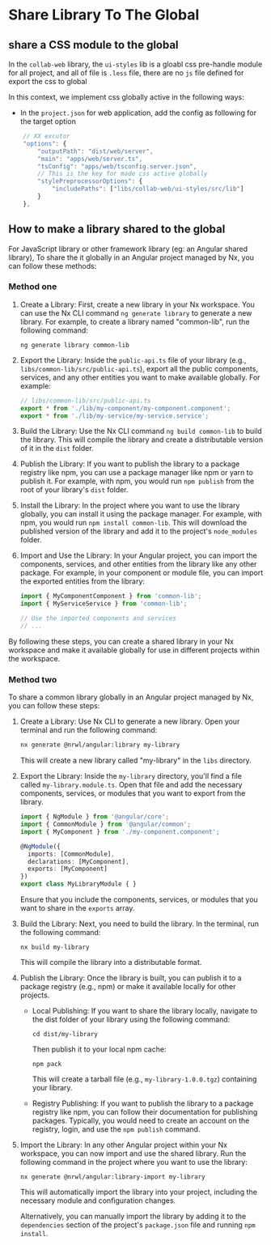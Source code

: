 # Share Library To The Global

## share a CSS module to the global

In the `collab-web` library, the `ui-styles` lib is a gloabl css pre-handle module for all project, and all of file is `.less` file, there are no `js` file defined for export the css to global

In this context, we implement css globally active in the following ways:

* In the `project.json` for web application, add the config as following for the target option

```ts
    // XX excutor
    "options": {
        "outputPath": "dist/web/server",
        "main": "apps/web/server.ts",
        "tsConfig": "apps/web/tsconfig.server.json",
        // This is the key for made css active globally
        "stylePreprocessorOptions": {
            "includePaths": ["libs/collab-web/ui-styles/src/lib"]
        }
    },
```

## How to make a library shared to the global

For JavaScript library or other framework library (eg: an Angular shared library), To share the it globally in an Angular project managed by Nx, you can follow these methods:

### Method one

1. Create a Library: First, create a new library in your Nx workspace. You can use the Nx CLI command `ng generate library` to generate a new library. For example, to create a library named "common-lib", run the following command:
   ```
   ng generate library common-lib
   ```

2. Export the Library: Inside the `public-api.ts` file of your library (e.g., `libs/common-lib/src/public-api.ts`), export all the public components, services, and any other entities you want to make available globally. For example:

   ```typescript
   // libs/common-lib/src/public-api.ts
   export * from './lib/my-component/my-component.component';
   export * from './lib/my-service/my-service.service';
   ```

3. Build the Library: Use the Nx CLI command `ng build common-lib` to build the library. This will compile the library and create a distributable version of it in the `dist` folder.

4. Publish the Library: If you want to publish the library to a package registry like npm, you can use a package manager like npm or yarn to publish it. For example, with npm, you would run `npm publish` from the root of your library's `dist` folder.

5. Install the Library: In the project where you want to use the library globally, you can install it using the package manager. For example, with npm, you would run `npm install common-lib`. This will download the published version of the library and add it to the project's `node_modules` folder.

6. Import and Use the Library: In your Angular project, you can import the components, services, and other entities from the library like any other package. For example, in your component or module file, you can import the exported entities from the library:

   ```typescript
   import { MyComponentComponent } from 'common-lib';
   import { MyServiceService } from 'common-lib';

   // Use the imported components and services
   // ...
   ```

By following these steps, you can create a shared library in your Nx workspace and make it available globally for use in different projects within the workspace.

### Method two

To share a common library globally in an Angular project managed by Nx, you can follow these steps:

1. Create a Library: Use Nx CLI to generate a new library. Open your terminal and run the following command:

   ```sh
   nx generate @nrwl/angular:library my-library
   ```

   This will create a new library called "my-library" in the `libs` directory.

2. Export the Library: Inside the `my-library` directory, you'll find a file called `my-library.module.ts`. Open that file and add the necessary components, services, or modules that you want to export from the library.

   ```typescript
   import { NgModule } from '@angular/core';
   import { CommonModule } from '@angular/common';
   import { MyComponent } from './my-component.component';

   @NgModule({
     imports: [CommonModule],
     declarations: [MyComponent],
     exports: [MyComponent]
   })
   export class MyLibraryModule { }
   ```

   Ensure that you include the components, services, or modules that you want to share in the `exports` array.

3. Build the Library: Next, you need to build the library. In the terminal, run the following command:

   ```
   nx build my-library
   ```

   This will compile the library into a distributable format.

4. Publish the Library: Once the library is built, you can publish it to a package registry (e.g., npm) or make it available locally for other projects.

   - Local Publishing: If you want to share the library locally, navigate to the dist folder of your library using the following command:

     ```
     cd dist/my-library
     ```

     Then publish it to your local npm cache:

     ```
     npm pack
     ```

     This will create a tarball file (e.g., `my-library-1.0.0.tgz`) containing your library.

   - Registry Publishing: If you want to publish the library to a package registry like npm, you can follow their documentation for publishing packages. Typically, you would need to create an account on the registry, login, and use the `npm publish` command.

5. Import the Library: In any other Angular project within your Nx workspace, you can now import and use the shared library. Run the following command in the project where you want to use the library:

   ```
   nx generate @nrwl/angular:library-import my-library
   ```

   This will automatically import the library into your project, including the necessary module and configuration changes.

   Alternatively, you can manually import the library by adding it to the `dependencies` section of the project's `package.json` file and running `npm install`.
